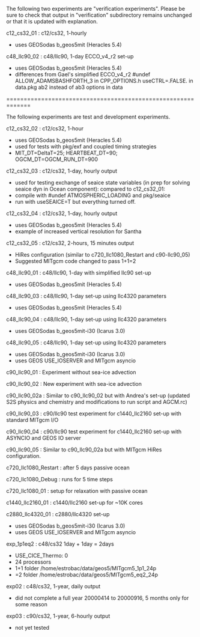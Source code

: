 The following two experiments are "verification experiments".
Please be sure to check that output in "verification" subdirectory
remains unchanged or that it is updated with explanation.

c12_cs32_01 : c12/cs32, 1-hourly
 - uses GEOSodas b_geos5mit (Heracles 5.4)

c48_llc90_02 : c48/llc90, 1-day ECCO_v4_r2 set-up
 - uses GEOSodas b_geos5mit (Heracles 5.4)
 - differences from Gael's simplified ECCO_v4_r2
   #undef ALLOW_ADAMSBASHFORTH_3 in CPP_OPTIONS.h
   useCTRL=.FALSE. in data.pkg
   ab2 instead of ab3 options in data


=============================================================

The following experiments are test and development experiments.

c12_cs32_02 : c12/cs32, 1-hour
 - uses GEOSodas b_geos5mit (Heracles 5.4)
 - used for tests with pkg/exf and coupled timing strategies
 - MIT_DT=DeltaT=25; HEARTBEAT_DT=90; OGCM_DT=OGCM_RUN_DT=900

c12_cs32_03 : c12/cs32, 1-day, hourly output
 - used for testing exchange of seaice state variables
   (in prep for solving seaice dyn in Ocean component):
 compared to c12_cs32_01:
 - compile with #undef ATMOSPHERIC_LOADING and pkg/seaice
 - run with useSEAICE=T but everything turned off.

c12_cs32_04 : c12/cs32, 1-day, hourly output
 - uses GEOSodas b_geos5mit (Heracles 5.4)
 - example of increased vertical resolution for Santha
 
c12_cs32_05 : c12/cs32, 2-hours, 15 minutes output
 - HiRes configuration (similar to c720_llc1080_Restart and c90-llc90_05)
 - Suggested MITgcm code changed to pass 1+1=2

c48_llc90_01 : c48/llc90, 1-day with simplified llc90 set-up
 - uses GEOSodas b_geos5mit (Heracles 5.4)

c48_llc90_03 : c48/llc90, 1-day set-up using llc4320 parameters
 - uses GEOSodas b_geos5mit (Heracles 5.4)

c48_llc90_04 : c48/llc90, 1-day set-up using llc4320 parameters
 - uses GEOSodas b_geos5mit-i30 (Icarus 3.0)

c48_llc90_05 : c48/llc90, 1-day set-up using llc4320 parameters
 - uses GEOSodas b_geos5mit-i30 (Icarus 3.0)
 - uses GEOS USE_IOSERVER and MITgcm asyncio
 
c90_llc90_01 : Experiment without sea-ice advection

c90_llc90_02 : New experiment with sea-ice advection

c90_llc90_02a : Similar to c90_llc90_02 but with Andrea's set-up
                (updated S2S physics and chemistry and modifications
                 to run script and AGCM.rc)

c90_llc90_03 : c90/llc90 test experiment for c1440_llc2160
               set-up with standard MITgcm I/O

c90_llc90_04 : c90/llc90 test experiment for c1440_llc2160
               set-up with ASYNCIO and GEOS IO server

c90_llc90_05 : Similar to c90_llc90_02a but with MITgcm HiRes
               configuration.

c720_llc1080_Restart : after 5 days passive ocean

c720_llc1080_Debug : runs for 5 time steps

c720_llc1080_01 : setup for relaxation with passive ocean

c1440_llc2160_01 : c1440/llc2160 set-up for ~10K cores

c2880_llc4320_01 : c2880/llc4320 set-up
 - uses GEOSodas b_geos5mit-i30 (Icarus 3.0)
 - uses GEOS USE_IOSERVER and MITgcm asyncio

exp_1p1eq2 : c48/cs32 1day + 1day = 2days
 - USE_CICE_Thermo: 0
 - 24 processors
 - 1+1 folder /home/estrobac/data/geos5/MITgcm5_1p1_24p
 - =2  folder /home/estrobac/data/geos5/MITgcm5_eq2_24p

exp02 : c48/cs32, 1-year, daily output
 - did not complete a full year
   20000414 to 20000916, 5 months only for some reason

exp03 : c90/cs32, 1-year, 6-hourly output
 - not yet tested
